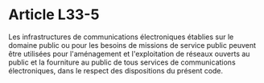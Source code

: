 # Article L33-5

Les infrastructures de communications électroniques établies sur le domaine public ou pour les besoins de missions de service public peuvent être utilisées pour l'aménagement et l'exploitation de réseaux ouverts au public et la fourniture au public de tous services de communications électroniques, dans le respect des dispositions du présent code.